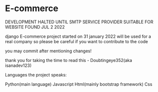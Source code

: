 # E-commerce

DEVELOPMENT HALTED UNTIL SMTP SERVICE PROVIDER SUITABLE FOR WEBSITE FOUND JUL 2 2022


django E-commerce project started on 31 january 2022 will be used for a real company so please be careful if you want to contribute to the code 

you may commit after mentioning changes!


thank you for taking the time to read this - Doubtingeye352(aka isanadev123)


Languages the project speaks:

Python(main language)
Javascript
Html(mainly bootstrap framework)
Css


